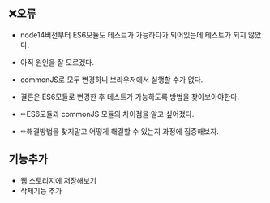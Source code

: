 ## ❌오류

- node14버전부터 ES6모듈도 테스트가 가능하다가 되어있는데 테스트가 되지 않았다.
- 아직 원인을 잘 모르겠다.
- commonJS로 모두 변경하니 브라우저에서 실행할 수가 없다.

- 결론은 ES6모듈로 변경한 후 테스트가 가능하도록 방법을 찾아보아야한다.
- ✏ES6모듈과 commonJS 모듈의 차이점을 알고 싶어졌다.
- ✏해결방법을 찾지말고 어떻게 해결할 수 있는지 과정에 집중해보자.

## 기능추가

- 웹 스토리지에 저장해보기
- 삭제기능 추가
